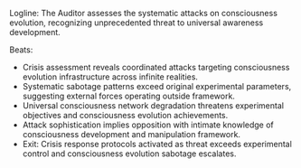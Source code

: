 ﻿---
series: 6
novella: 1
file: S6N1_IntA
type: interlude
label: A
pov: Auditor
setting: Room-not-room - crisis assessment
word_target_min: 801
word_target_max: 1299
status: outline
---
Logline: The Auditor assesses the systematic attacks on consciousness evolution, recognizing unprecedented threat to universal awareness development.

Beats:
- Crisis assessment reveals coordinated attacks targeting consciousness evolution infrastructure across infinite realities.
- Systematic sabotage patterns exceed original experimental parameters, suggesting external forces operating outside framework.
- Universal consciousness network degradation threatens experimental objectives and consciousness evolution achievements.
- Attack sophistication implies opposition with intimate knowledge of consciousness development and manipulation framework.
- Exit: Crisis response protocols activated as threat exceeds experimental control and consciousness evolution sabotage escalates.
